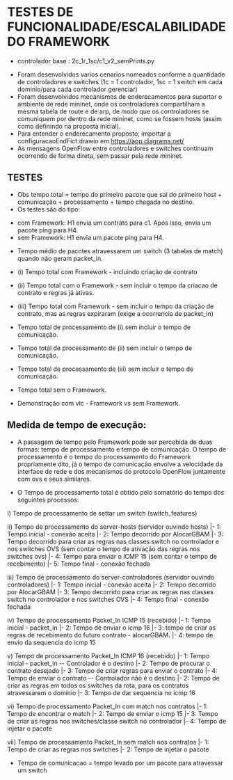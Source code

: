 # TESTES DE FUNCIONALIDADE/ESCALABILIDADE DO FRAMEWORK

- controlador base : 2c_1r_1sc/c1_v2_semPrints.py

* Foram desenvolvidos varios cenarios nomeados conforme a quantidade de controladores e switches (1c = 1 controlador, 1sc = 1 switch em cada dominio/para cada controlador gerenciar)
* Foram desenvolvidos mecanismos de enderecamentos para suportar o ambiente de rede mininet, onde os controladores compartilham a mesma tabela de route e de arp, de modo que os controladores se comuniquem por dentro da rede mininet, como se fossem hosts (assim como definindo na proposta inicial).
* Para entender o enderecamento proposto, importar a configuracaoEndFict.drawio em https://app.diagrams.net/
* As mensagens OpenFlow entre controladores e switches continuam ocorrendo de forma direta, sem passar pela rede mininet.

## TESTES

* Obs tempo total = tempo do primeiro pacote que sai do primeiro host + comunicação + processamento + tempo chegada no destino.
* Os testes são do tipo: 
- com Framework: H1 envia um contrato para c1. Após isso, envia um pacote ping para H4.
- sem Framework: H1 envia um pacote ping para H4.

* Tempo médio de pacotes atravessarem um switch (3 tabelas de match) quando não geram packet_in.

* (i) Tempo total com Framework - incluindo criação de contrato
* (ii) Tempo total com o Framework - sem incluir o tempo da criacao de contrato e regras já ativas.
* (iii) Tempo total com Framework - sem incluir o tempo da criação de contrato, mas as regras expiraram (exige a ocorrencia de packet_in)

* Tempo total de processamento de (i) sem incluir o tempo de comunicação.
* Tempo total de processamento de (ii) sem incluir o tempo de comunicação.
* Tempo total de processamento de (iii) sem incluir o tempo de comunicação.

* Tempo total sem o Framework.

* Demonstração com vlc - Framework vs sem Framework.

## Medida de tempo de execução:
* A passagem de tempo pelo Framework pode ser percebida de duas formas: tempo de processamento e tempo de comunicação. O tempo de processamento é o tempo do processamento do Framework propriamente dito, já o tempo de comunicação envolve a velocidade da interface de rede e dos mecanismos do protocolo OpenFlow juntamente com ovs e seus similares.

* O Tempo de processamento total é obtido pelo somatório do tempo dos seguintes processos:

i) Tempo de processamento de settar um switch (switch_features)


ii) Tempo de processamento do server-hosts (servidor ouvindo hosts)
|- 1: Tempo inicial - conexão aceita
|- 2: Tempo decorrido por AlocarGBAM
|- 3: Tempo decorrido para criar as regras nas classes switch no controlador e nos switches OVS (sem contar o tempo de ativação das regras nos switches ovs)
|- 4: Tempo para enviar o ICMP 15 (sem contar o tempo de recebimento)
|- 5: Tempo final - conexão fechada

iii) Tempo de processamento do server-controladores (servidor ouvindo controladores)
|- 1: Tempo inicial - conexão aceita
|- 2: Tempo decorrido por AlocarGBAM
|- 3: Tempo decorrido para criar as regras nas classes switch no controlador e nos switches OVS
|- 4: Tempo final - conexão fechada

iv) Tempo de processamento Packet_In ICMP 15 (recebido)
|- 1: Tempo inicial - packet_in
|- 2: Tempo de enviar o icmp 16
|- 3: tempo de criar as regras de recebimento do futuro contrato - alocarGBAM.
|- 4: tempo de envio da sequencia do icmp 15

v) Tempo de processamento Packet_In ICMP 16 (recebido)
|- 1: Tempo inicial - packet_in
-- Controlador é o destino
|- 2: Tempo de procurar o contrato desejado 
|- 3: Tempo de criar regras para enviar o contrato
|- 4: Tempo de enviar o contrato
-- Controlador não é o destino
|- 2: Tempo de criar as regras em todos os switches da rota, para os contratos atravessarem o domínio
|- 3: Tempo de dar sequencia no icmp 16


vi) Tempo de processamento Packet_In com match nos contratos
|- 1: Tempo de encontrar o match
|- 2: Tempo de enviar o icmp 15
|- 3: Tempo de criar as regras nos switches/classe switch no controlador
|- 4: Tempo de injetar o pacote

vii) Tempo de processamento Packet_In sem match nos contratos
|- 1: Tempo de criar as regras nos switches
|- 2: Tempo de injetar o pacote

* Tempo de comunicacao = tempo levado por um pacote para atravessar um switch